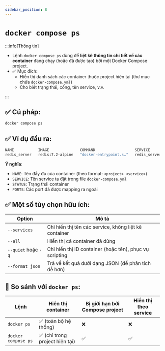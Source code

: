 ```yaml
---
sidebar_position: 8
---
```


# `docker compose ps`

:::info[Thông tin]

- Lệnh `docker compose ps` dùng để **liệt kê thông tin chi tiết về các container** đang chạy (hoặc đã được tạo) bởi một Docker Compose project.
- ✅ Mục đích:
  - Hiển thị danh sách các container thuộc project hiện tại (thư mục chứa `docker-compose.yml`)
  - Cho biết trạng thái, cổng, tên service, v.v.

:::

## ✅ Cú pháp:

```bash
docker compose ps
```

## ✅ Ví dụ đầu ra:

```bash
NAME           IMAGE              COMMAND                  SERVICE        CREATED          STATUS          PORTS
redis_server   redis:7.2-alpine   "docker-entrypoint.s…"   redis_server   24 seconds ago   Up 23 seconds   0.0.0.0:6380->6379/tcp, [::]:6380->6379/tcp
```

**Ý nghĩa:**

- `NAME`: Tên đầy đủ của container (theo format: `<project>_<service>`)
- `SERVICE`: Tên service ta đặt trong file `docker-compose.yml`
- `STATUS`: Trạng thái container
- `PORTS`: Các port đã được mapping ra ngoài

## ✅ Một số tùy chọn hữu ích:

| Option              | Mô tả                                                   |
| ------------------- | ------------------------------------------------------- |
| `--services`        | Chỉ hiển thị tên các service, không liệt kê container   |
| `--all`             | Hiển thị cả container đã dừng                           |
| `--quiet` hoặc `-q` | Chỉ hiển thị ID container (hoặc tên), phục vụ scripting |
| `--format json`     | Trả về kết quả dưới dạng JSON (để phân tích dễ hơn)     |

## 🔁 So sánh với `docker ps`:

| Lệnh                | Hiển thị container              | Bị giới hạn bởi Compose project | Hiển thị theo service |
| ------------------- | ------------------------------- | ------------------------------- | --------------------- |
| `docker ps`         | ✅ (toàn bộ hệ thống)           | ❌                              | ❌                    |
| `docker compose ps` | ✅ (chỉ trong project hiện tại) | ✅                              | ✅                    |
